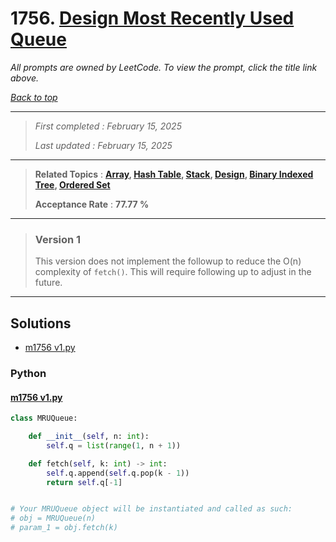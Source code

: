 # 1756. [Design Most Recently Used Queue](<https://leetcode.com/problems/design-most-recently-used-queue>)

*All prompts are owned by LeetCode. To view the prompt, click the title link above.*

*[Back to top](<../README.md>)*

------

> *First completed : February 15, 2025*
>
> *Last updated : February 15, 2025*

------

> **Related Topics** : **[Array](<by_topic/Array.md>), [Hash Table](<by_topic/Hash Table.md>), [Stack](<by_topic/Stack.md>), [Design](<by_topic/Design.md>), [Binary Indexed Tree](<by_topic/Binary Indexed Tree.md>), [Ordered Set](<by_topic/Ordered Set.md>)**
>
> **Acceptance Rate** : **77.77 %**

------

> ### Version 1
> 
> This version does not implement the followup to reduce the O(n) complexity of `fetch()`.
> This will require following up to adjust in the future.
> 

------

## Solutions

- [m1756 v1.py](<../my-submissions/m1756 v1.py>)
### Python
#### [m1756 v1.py](<../my-submissions/m1756 v1.py>)
```Python
class MRUQueue:

    def __init__(self, n: int):
        self.q = list(range(1, n + 1))

    def fetch(self, k: int) -> int:
        self.q.append(self.q.pop(k - 1))
        return self.q[-1]


# Your MRUQueue object will be instantiated and called as such:
# obj = MRUQueue(n)
# param_1 = obj.fetch(k)
```

